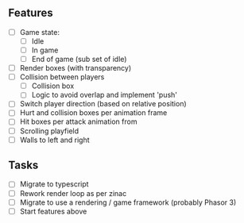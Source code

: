 ## Features

- [ ] Game state:
  - [ ] Idle
  - [ ] In game
  - [ ] End of game (sub set of idle)
- [ ] Render boxes (with transparency)
- [ ] Collision between players
  - [ ] Collision box
  - [ ] Logic to avoid overlap and implement 'push'
- [ ] Switch player direction (based on relative position)
- [ ] Hurt and collision boxes per animation frame
- [ ] Hit boxes per attack animation from
- [ ] Scrolling playfield
- [ ] Walls to left and right

## Tasks

- [ ] Migrate to typescript
- [ ] Rework render loop as per zinac
- [ ] Migrate to use a rendering / game framework (probably Phasor 3)
- [ ] Start features above
